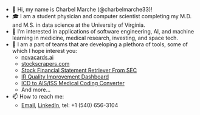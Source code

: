 - 👋 Hi, my name is Charbel Marche (@charbelmarche33)!
- 🎓 I am a student physician and computer scientist completing my M.D. and M.S. in data science at the University of Virginia.
- 👀 I’m interested in applications of software engineering, AI, and machine learning in medicine, medical research, investing, and space tech.
- 🌱 I am a part of teams that are developing a plethora of tools, some of which I hope interest you:
  - [novacards.ai](https://novacards.ai)
  - [stockscrapers.com](https://stockscrapers.com)
  - [Stock Financial Statement Retriever From SEC](https://rapidapi.com/charbelmarche33-m9pHgx2tG/api/stock-financial-statement-retriever-from-sec)
  - [IR Quality Improvement Dashboard](https://www.youtube.com/watch?v=qeUTLHmubnU)
  - [ICD to AIS/ISS Medical Coding Converter](https://www.youtube.com/watch?v=HofUtHS5iio&t=7s)
  - And more...
- 📫 How to reach me:
  - [Email](mailto:cmarche@mail.umw.edu), [LinkedIn](https://www.linkedin.com/in/charbel-marche/), tel: +1 (540) 656-3104

<!---
charbelmarche33/charbelmarche33 is a ✨ special ✨ repository because its `README.md` (this file) appears on your GitHub profile.
You can click the Preview link to take a look at your changes.
--->
